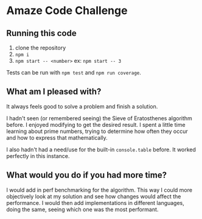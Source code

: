 # Amaze Code Challenge

## Running this code

1. clone the repository
2. `npm i`
3. `npm start -- <number>` ex: `npm start -- 3`

Tests can be run with `npm test` and `npm run coverage`.

## What am I pleased with?

It always feels good to solve a problem and finish a solution.

I hadn't seen (or remembered seeing) the Sieve of Eratosthenes algorithm before. I enjoyed modifying to get the desired result. I spent a little time learning about prime numbers, trying to determine how often they occur and how to express that mathematically.

I also hadn't had a need/use for the built-in `console.table` before. It worked perfectly in this instance.

## What would you do if you had more time?

I would add in perf benchmarking for the algorithm. This way I could more objectively look at my solution and see how changes would affect the performance. I would then add implementations in different languages, doing the same, seeing which one was the most performant.
